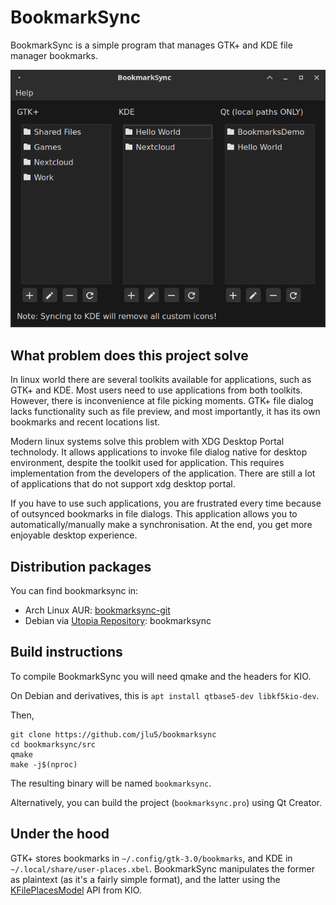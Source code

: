 # BookmarkSync


BookmarkSync is a simple program that manages GTK+ and KDE file manager bookmarks.

![Demo screenshot](bookmarksync.png "BookmarkSync main window")

## What problem does this project solve

In linux world there are several toolkits available for applications, such as GTK+ and KDE. Most users need to use applications from both toolkits. However, there is inconvenience at file picking moments. GTK+ file dialog lacks functionality such as file preview, and most importantly, it has its own bookmarks and recent locations list.

Modern linux systems solve this problem with XDG Desktop Portal technolody. It allows applications to invoke file dialog native for desktop environment, despite the toolkit used for application. This requires implementation from the developers of the application. There are still a lot of applications that do not support xdg desktop portal.

If you have to use such applications, you are frustrated every time because of outsynced bookmarks in file dialogs. This application allows you to automatically/manually make a synchronisation. At the end, you get more enjoyable desktop experience.

## Distribution packages

You can find bookmarksync in:

- Arch Linux AUR: [bookmarksync-git](https://aur.archlinux.org/packages/bookmarksync-git/)
- Debian via [Utopia Repository](https://deb.utopia-repository.org/): bookmarksync

## Build instructions

To compile BookmarkSync you will need qmake and the headers for KIO.

On Debian and derivatives, this is `apt install qtbase5-dev libkf5kio-dev`.

Then,

```shell
git clone https://github.com/jlu5/bookmarksync
cd bookmarksync/src
qmake
make -j$(nproc)
```

The resulting binary will be named `bookmarksync`.


Alternatively, you can build the project (`bookmarksync.pro`) using Qt Creator.


## Under the hood

GTK+ stores bookmarks in `~/.config/gtk-3.0/bookmarks`, and KDE in `~/.local/share/user-places.xbel`. BookmarkSync manipulates the former as plaintext (as it's a fairly simple format), and the latter using the [KFilePlacesModel](https://api.kde.org/frameworks/kio/html/classKFilePlacesModel.html) API from KIO.
